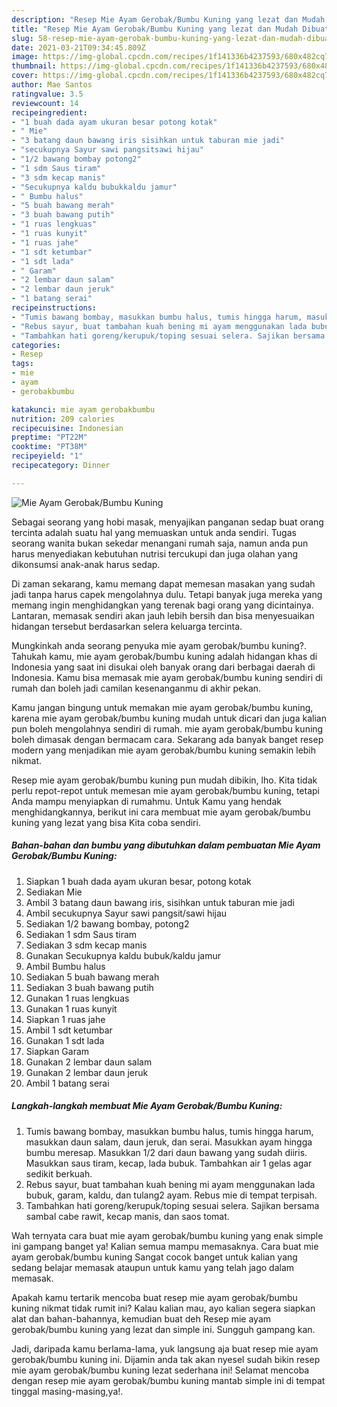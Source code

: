 ```yaml
---
description: "Resep Mie Ayam Gerobak/Bumbu Kuning yang lezat dan Mudah Dibuat"
title: "Resep Mie Ayam Gerobak/Bumbu Kuning yang lezat dan Mudah Dibuat"
slug: 58-resep-mie-ayam-gerobak-bumbu-kuning-yang-lezat-dan-mudah-dibuat
date: 2021-03-21T09:34:45.809Z
image: https://img-global.cpcdn.com/recipes/1f141336b4237593/680x482cq70/mie-ayam-gerobakbumbu-kuning-foto-resep-utama.jpg
thumbnail: https://img-global.cpcdn.com/recipes/1f141336b4237593/680x482cq70/mie-ayam-gerobakbumbu-kuning-foto-resep-utama.jpg
cover: https://img-global.cpcdn.com/recipes/1f141336b4237593/680x482cq70/mie-ayam-gerobakbumbu-kuning-foto-resep-utama.jpg
author: Mae Santos
ratingvalue: 3.5
reviewcount: 14
recipeingredient:
- "1 buah dada ayam ukuran besar potong kotak"
- " Mie"
- "3 batang daun bawang iris sisihkan untuk taburan mie jadi"
- "secukupnya Sayur sawi pangsitsawi hijau"
- "1/2 bawang bombay potong2"
- "1 sdm Saus tiram"
- "3 sdm kecap manis"
- "Secukupnya kaldu bubukkaldu jamur"
- " Bumbu halus"
- "5 buah bawang merah"
- "3 buah bawang putih"
- "1 ruas lengkuas"
- "1 ruas kunyit"
- "1 ruas jahe"
- "1 sdt ketumbar"
- "1 sdt lada"
- " Garam"
- "2 lembar daun salam"
- "2 lembar daun jeruk"
- "1 batang serai"
recipeinstructions:
- "Tumis bawang bombay, masukkan bumbu halus, tumis hingga harum, masukkan daun salam, daun jeruk, dan serai. Masukkan ayam hingga bumbu meresap. Masukkan 1/2 dari daun bawang yang sudah diiris. Masukkan saus tiram, kecap, lada bubuk. Tambahkan air 1 gelas agar sedikit berkuah."
- "Rebus sayur, buat tambahan kuah bening mi ayam menggunakan lada bubuk, garam, kaldu, dan tulang2 ayam. Rebus mie di tempat terpisah."
- "Tambahkan hati goreng/kerupuk/toping sesuai selera. Sajikan bersama sambal cabe rawit, kecap manis, dan saos tomat."
categories:
- Resep
tags:
- mie
- ayam
- gerobakbumbu

katakunci: mie ayam gerobakbumbu 
nutrition: 209 calories
recipecuisine: Indonesian
preptime: "PT22M"
cooktime: "PT38M"
recipeyield: "1"
recipecategory: Dinner

---
```



![Mie Ayam Gerobak/Bumbu Kuning](https://img-global.cpcdn.com/recipes/1f141336b4237593/680x482cq70/mie-ayam-gerobakbumbu-kuning-foto-resep-utama.jpg)

Sebagai seorang yang hobi masak, menyajikan panganan sedap buat orang tercinta adalah suatu hal yang memuaskan untuk anda sendiri. Tugas seorang  wanita bukan sekedar menangani rumah saja, namun anda pun harus menyediakan kebutuhan nutrisi tercukupi dan juga olahan yang dikonsumsi anak-anak harus sedap.

Di zaman  sekarang, kamu memang dapat memesan masakan yang sudah jadi tanpa harus capek mengolahnya dulu. Tetapi banyak juga mereka yang memang ingin menghidangkan yang terenak bagi orang yang dicintainya. Lantaran, memasak sendiri akan jauh lebih bersih dan bisa menyesuaikan hidangan tersebut berdasarkan selera keluarga tercinta. 



Mungkinkah anda seorang penyuka mie ayam gerobak/bumbu kuning?. Tahukah kamu, mie ayam gerobak/bumbu kuning adalah hidangan khas di Indonesia yang saat ini disukai oleh banyak orang dari berbagai daerah di Indonesia. Kamu bisa memasak mie ayam gerobak/bumbu kuning sendiri di rumah dan boleh jadi camilan kesenanganmu di akhir pekan.

Kamu jangan bingung untuk memakan mie ayam gerobak/bumbu kuning, karena mie ayam gerobak/bumbu kuning mudah untuk dicari dan juga kalian pun boleh mengolahnya sendiri di rumah. mie ayam gerobak/bumbu kuning boleh dimasak dengan bermacam cara. Sekarang ada banyak banget resep modern yang menjadikan mie ayam gerobak/bumbu kuning semakin lebih nikmat.

Resep mie ayam gerobak/bumbu kuning pun mudah dibikin, lho. Kita tidak perlu repot-repot untuk memesan mie ayam gerobak/bumbu kuning, tetapi Anda mampu menyiapkan di rumahmu. Untuk Kamu yang hendak menghidangkannya, berikut ini cara membuat mie ayam gerobak/bumbu kuning yang lezat yang bisa Kita coba sendiri.

<!--inarticleads1-->

##### Bahan-bahan dan bumbu yang dibutuhkan dalam pembuatan Mie Ayam Gerobak/Bumbu Kuning:

1. Siapkan 1 buah dada ayam ukuran besar, potong kotak
1. Sediakan  Mie
1. Ambil 3 batang daun bawang iris, sisihkan untuk taburan mie jadi
1. Ambil secukupnya Sayur sawi pangsit/sawi hijau
1. Sediakan 1/2 bawang bombay, potong2
1. Sediakan 1 sdm Saus tiram
1. Sediakan 3 sdm kecap manis
1. Gunakan Secukupnya kaldu bubuk/kaldu jamur
1. Ambil  Bumbu halus
1. Sediakan 5 buah bawang merah
1. Sediakan 3 buah bawang putih
1. Gunakan 1 ruas lengkuas
1. Gunakan 1 ruas kunyit
1. Siapkan 1 ruas jahe
1. Ambil 1 sdt ketumbar
1. Gunakan 1 sdt lada
1. Siapkan  Garam
1. Gunakan 2 lembar daun salam
1. Gunakan 2 lembar daun jeruk
1. Ambil 1 batang serai




<!--inarticleads2-->

##### Langkah-langkah membuat Mie Ayam Gerobak/Bumbu Kuning:

1. Tumis bawang bombay, masukkan bumbu halus, tumis hingga harum, masukkan daun salam, daun jeruk, dan serai. Masukkan ayam hingga bumbu meresap. Masukkan 1/2 dari daun bawang yang sudah diiris. Masukkan saus tiram, kecap, lada bubuk. Tambahkan air 1 gelas agar sedikit berkuah.
1. Rebus sayur, buat tambahan kuah bening mi ayam menggunakan lada bubuk, garam, kaldu, dan tulang2 ayam. Rebus mie di tempat terpisah.
1. Tambahkan hati goreng/kerupuk/toping sesuai selera. Sajikan bersama sambal cabe rawit, kecap manis, dan saos tomat.




Wah ternyata cara buat mie ayam gerobak/bumbu kuning yang enak simple ini gampang banget ya! Kalian semua mampu memasaknya. Cara buat mie ayam gerobak/bumbu kuning Sangat cocok banget untuk kalian yang sedang belajar memasak ataupun untuk kamu yang telah jago dalam memasak.

Apakah kamu tertarik mencoba buat resep mie ayam gerobak/bumbu kuning nikmat tidak rumit ini? Kalau kalian mau, ayo kalian segera siapkan alat dan bahan-bahannya, kemudian buat deh Resep mie ayam gerobak/bumbu kuning yang lezat dan simple ini. Sungguh gampang kan. 

Jadi, daripada kamu berlama-lama, yuk langsung aja buat resep mie ayam gerobak/bumbu kuning ini. Dijamin anda tak akan nyesel sudah bikin resep mie ayam gerobak/bumbu kuning lezat sederhana ini! Selamat mencoba dengan resep mie ayam gerobak/bumbu kuning mantab simple ini di tempat tinggal masing-masing,ya!.

